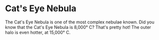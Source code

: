 # Cat's Eye Nebula

The Cat's Eye Nebula is one of the most complex nebulae known. Did you know that
the Cat's Eye Nebula is 8,000° C? That's pretty hot! The outer halo is even
hotter, at 15,000° C.
